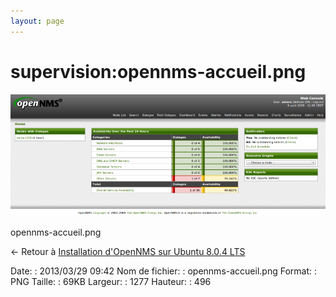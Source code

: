 ```yaml
---
layout: page
---
```


supervision:opennms-accueil.png
===============================

[![opennms-accueil.png](../../assets/media/supervision/opennms-accueil.png@cache=&w=900&h=349 "opennms-accueil.png")](../../assets/media/supervision/opennms-accueil.png@cache= "Afficher le fichier original")

opennms-accueil.png

← Retour à [Installation d'OpenNMS sur Ubuntu 8.0.4
LTS](../../opennms/install-on-ubuntu.html "opennms:install-on-ubuntu")

Date:
:   2013/03/29 09:42
Nom de fichier:
:   opennms-accueil.png
Format:
:   PNG
Taille:
:   69KB
Largeur:
:   1277
Hauteur:
:   496

